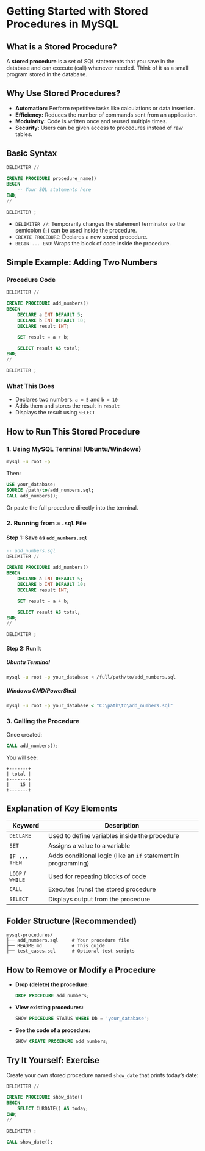 

# Getting Started with Stored Procedures in MySQL

## What is a Stored Procedure?

A **stored procedure** is a set of SQL statements that you save in the database and can execute (call) whenever needed. Think of it as a small program stored in the database.

##  Why Use Stored Procedures?

* **Automation:** Perform repetitive tasks like calculations or data insertion.
* **Efficiency:** Reduces the number of commands sent from an application.
* **Modularity:** Code is written once and reused multiple times.
* **Security:** Users can be given access to procedures instead of raw tables.

##  Basic Syntax

```sql
DELIMITER //

CREATE PROCEDURE procedure_name()
BEGIN
    -- Your SQL statements here
END;
//

DELIMITER ;
```

* `DELIMITER //`: Temporarily changes the statement terminator so the semicolon (`;`) can be used inside the procedure.
* `CREATE PROCEDURE`: Declares a new stored procedure.
* `BEGIN ... END`: Wraps the block of code inside the procedure.

## Simple Example: Adding Two Numbers

###  Procedure Code

```sql
DELIMITER //

CREATE PROCEDURE add_numbers()
BEGIN
    DECLARE a INT DEFAULT 5;
    DECLARE b INT DEFAULT 10;
    DECLARE result INT;

    SET result = a + b;

    SELECT result AS total;
END;
//

DELIMITER ;
```

###  What This Does

* Declares two numbers: `a = 5` and `b = 10`
* Adds them and stores the result in `result`
* Displays the result using `SELECT`

## How to Run This Stored Procedure

###  1. Using MySQL Terminal (Ubuntu/Windows)

```bash
mysql -u root -p
```

Then:

```sql
USE your_database;
SOURCE /path/to/add_numbers.sql;
CALL add_numbers();
```

Or paste the full procedure directly into the terminal.

###  2. Running from a `.sql` File

#### Step 1: Save as `add_numbers.sql`

```sql
-- add_numbers.sql
DELIMITER //

CREATE PROCEDURE add_numbers()
BEGIN
    DECLARE a INT DEFAULT 5;
    DECLARE b INT DEFAULT 10;
    DECLARE result INT;

    SET result = a + b;

    SELECT result AS total;
END;
//

DELIMITER ;
```

#### Step 2: Run It

##### Ubuntu Terminal

```bash
mysql -u root -p your_database < /full/path/to/add_numbers.sql
```

##### Windows CMD/PowerShell

```cmd
mysql -u root -p your_database < "C:\path\to\add_numbers.sql"
```

###  3. Calling the Procedure

Once created:

```sql
CALL add_numbers();
```

You will see:

```
+-------+
| total |
+-------+
|    15 |
+-------+
```

## Explanation of Key Elements

| Keyword          | Description                                                    |
| ---------------- | -------------------------------------------------------------- |
| `DECLARE`        | Used to define variables inside the procedure                  |
| `SET`            | Assigns a value to a variable                                  |
| `IF ... THEN`    | Adds conditional logic (like an `if` statement in programming) |
| `LOOP` / `WHILE` | Used for repeating blocks of code                              |
| `CALL`           | Executes (runs) the stored procedure                           |
| `SELECT`         | Displays output from the procedure                             |

## Folder Structure (Recommended)

```
mysql-procedures/
├── add_numbers.sql     # Your procedure file
├── README.md           # This guide
├── test_cases.sql      # Optional test scripts
```

## How to Remove or Modify a Procedure

* **Drop (delete) the procedure:**

  ```sql
  DROP PROCEDURE add_numbers;
  ```

* **View existing procedures:**

  ```sql
  SHOW PROCEDURE STATUS WHERE Db = 'your_database';
  ```

* **See the code of a procedure:**

  ```sql
  SHOW CREATE PROCEDURE add_numbers;
  ```

## Try It Yourself: Exercise

Create your own stored procedure named `show_date` that prints today’s date:

```sql
DELIMITER //

CREATE PROCEDURE show_date()
BEGIN
    SELECT CURDATE() AS today;
END;
//

DELIMITER ;

CALL show_date();
```
